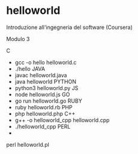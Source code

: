 # helloworld
Introduzione all'ingegneria del software (Coursera)

Modulo 3

 C 
 - gcc -o hello helloworld.c
 - ./hello
JAVA
 - javac helloworld.java
 - java helloworld
PYTHON
- python3 helloworld.py
JS
- node helloworld.js
GO
 - go run helloworld.go
RUBY
 - ruby helloworld.rb
PHP
 - php helloworld.php
C++
 - g++ -o helloworld_cpp helloworld.cpp
 - ./helloworld_cpp
PERL
 - 
perl helloworld.pl
